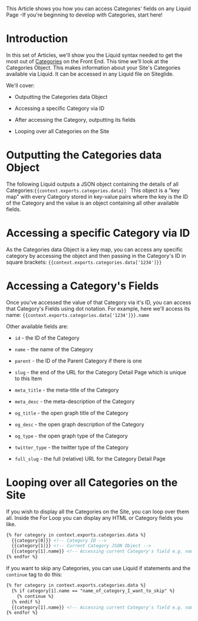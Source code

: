 This Article shows you how you can access Categories' fields on any Liquid Page -If you're beginning to develop with Categories, start here!

# Introduction

In this set of Articles, we'll show you the Liquid syntax needed to get the most out of [Categories](https://help.siteglide.com/article/123-categories-getting-started) on the Front End.&#x20;
This time we'll look at the Categories Object. This makes information about your Site's Categories available via Liquid. It can be accessed in any Liquid file on Siteglide.&#x20;

We'll cover:

*   Outputting the Categories data Object

*   Accessing a specific Category via ID

*   After accessing the Category, outputting its fields

*   Looping over all Categories on the Site

# Outputting the Categories data Object

The following Liquid outputs a JSON object containing the details of all Categories:`{{context.exports.categories.data}} `
This object is a "key map" with every Category stored in key-value pairs where the key is the ID of the Category and the value is an object containing all other available fields.

# Accessing a specific Category via ID

As the Categories data Object is a key map, you can access any specific category by accessing the object and then passing in the Category's ID in square brackets: `{{context.exports.categories.data['1234']}}`

# Accessing a Category's Fields

Once you've accessed the value of that Category via it's ID, you can access that Category's Fields using dot notation. For example, here we'll access its name: `{{context.exports.categories.data['1234']}}.name`

Other available fields are:

*   `id` - the ID of the Category

*   `name` - the name of the Category

*   `parent` - the ID of the Parent Category if there is one

*   `slug` - the end of the URL for the Category Detail Page which is unique to this Item

*   `meta_title` - the meta-title of the Category

*   `meta_desc` - the meta-description of the Category

*   `og_title` - the open graph title of the Category

*   `og_desc` - the open graph description of the Category

*   `og_type` - the open graph type of the Category

*   `twitter_type` - the twitter type of the Category

*   `full_slug` - the full (relative) URL for the Category Detail Page

# Looping over all Categories on the Site

If you wish to display all the Categories on the Site, you can loop over them all. Inside the For Loop you can display any HTML or Category fields you like.

```html
{% for category in context.exports.categories.data %}
  {{category[0]}} <!-- Category ID -->
  {{category[1]}} <!-- Current Category JSON Object -->
  {{category[1].name}} <!-- Accessing current Category's field e.g. name -->
{% endfor %}
```

If you want to skip any Categories, you can use Liquid if statements and the `continue` tag to do this:

```html
{% for category in context.exports.categories.data %}
  {% if category[1].name == "name_of_category_I_want_to_skip" %}
    {% continue %}
  {% endif %}
  {{category[1].name}} <!-- Accessing current Category's field e.g. name -->
{% endfor %}
```


